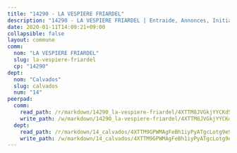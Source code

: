 ```yaml
---
title: "14290 - LA VESPIERE FRIARDEL"
description: "14290 - LA VESPIERE FRIARDEL | Entraide, Annonces, Initiatives"
date: 2020-01-11T14:09:21+09:00
collapsible: false
layout: commune
comm:
  nom: "LA VESPIERE FRIARDEL"
  slug: la-vespiere-friardel
  cp: "14290"
dept:
  nom: "Calvados"
  slug: calvados
  num: "14"
peerpad:
  comm:
    read_path: /r/markdown/14290_la-vespiere-friardel/4XTTM8JVGkjYYCKd59oC89a2dJRsdsVqrzBGnjjoqUEA4DUNz
    write_path: /w/markdown/14290_la-vespiere-friardel/4XTTM8JVGkjYYCKd59oC89a2dJRsdsVqrzBGnjjoqUEA4DUNz-K3TgUFzy3q3RVQQY8dcTHHQdwDrmHDfvYCG4bxjZ9XW1t3q1GvtL6PMtjRjxnnJWKyXiATyXsjT8jL9t3fP8dVq7JNGRpB2ZVuBfP85kMjwedbGAhtWQxMSVCNfMCHRQeYvNCwQ2
  dept:
    read_path: /r/markdown/14_calvados/4XTTM9GPWMAgFeBh1iyPyATgcLotg9e9APJpQBEyY3RZiUwJ6
    write_path: /w/markdown/14_calvados/4XTTM9GPWMAgFeBh1iyPyATgcLotg9e9APJpQBEyY3RZiUwJ6-K3TgUXWJAT2cYJ9ZstQphkkm2za8um5GwwXsivqaDFTgbhMDcHaRXnT3h69szAqCyvWcFfDim5fkwc6CXdUtyvPpirbD1TPAb6xCxpPN6dR3zzDRe29YehQYbhZdjvZYkgztJYvi
---
```


